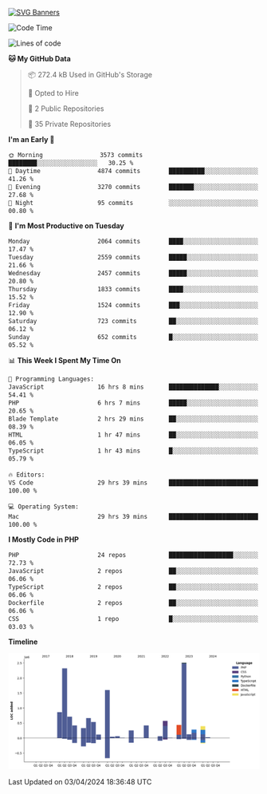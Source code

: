 [![SVG Banners](https://svg-banners.vercel.app/api?type=glitch&text1=Gere_Lajos%F0%9F%92%BB&width=800&height=400)](https://github.com/Akshay090/svg-banners)

<!--START_SECTION:waka-->
![Code Time](http://img.shields.io/badge/Code%20Time-1%2C512%20hrs%2013%20mins-blue)

![Lines of code](https://img.shields.io/badge/From%20Hello%20World%20I%27ve%20Written-12.7%20million%20lines%20of%20code-blue)

**🐱 My GitHub Data** 

> 📦 272.4 kB Used in GitHub's Storage 
 > 
> 💼 Opted to Hire
 > 
> 📜 2 Public Repositories 
 > 
> 🔑 35 Private Repositories 
 > 
**I'm an Early 🐤** 

```text
🌞 Morning                3573 commits        ████████░░░░░░░░░░░░░░░░░   30.25 % 
🌆 Daytime                4874 commits        ██████████░░░░░░░░░░░░░░░   41.26 % 
🌃 Evening                3270 commits        ███████░░░░░░░░░░░░░░░░░░   27.68 % 
🌙 Night                  95 commits          ░░░░░░░░░░░░░░░░░░░░░░░░░   00.80 % 
```
📅 **I'm Most Productive on Tuesday** 

```text
Monday                   2064 commits        ████░░░░░░░░░░░░░░░░░░░░░   17.47 % 
Tuesday                  2559 commits        █████░░░░░░░░░░░░░░░░░░░░   21.66 % 
Wednesday                2457 commits        █████░░░░░░░░░░░░░░░░░░░░   20.80 % 
Thursday                 1833 commits        ████░░░░░░░░░░░░░░░░░░░░░   15.52 % 
Friday                   1524 commits        ███░░░░░░░░░░░░░░░░░░░░░░   12.90 % 
Saturday                 723 commits         ██░░░░░░░░░░░░░░░░░░░░░░░   06.12 % 
Sunday                   652 commits         █░░░░░░░░░░░░░░░░░░░░░░░░   05.52 % 
```


📊 **This Week I Spent My Time On** 

```text
💬 Programming Languages: 
JavaScript               16 hrs 8 mins       ██████████████░░░░░░░░░░░   54.41 % 
PHP                      6 hrs 7 mins        █████░░░░░░░░░░░░░░░░░░░░   20.65 % 
Blade Template           2 hrs 29 mins       ██░░░░░░░░░░░░░░░░░░░░░░░   08.39 % 
HTML                     1 hr 47 mins        ██░░░░░░░░░░░░░░░░░░░░░░░   06.05 % 
TypeScript               1 hr 43 mins        █░░░░░░░░░░░░░░░░░░░░░░░░   05.79 % 

🔥 Editors: 
VS Code                  29 hrs 39 mins      █████████████████████████   100.00 % 

💻 Operating System: 
Mac                      29 hrs 39 mins      █████████████████████████   100.00 % 
```

**I Mostly Code in PHP** 

```text
PHP                      24 repos            ██████████████████░░░░░░░   72.73 % 
JavaScript               2 repos             ██░░░░░░░░░░░░░░░░░░░░░░░   06.06 % 
TypeScript               2 repos             ██░░░░░░░░░░░░░░░░░░░░░░░   06.06 % 
Dockerfile               2 repos             ██░░░░░░░░░░░░░░░░░░░░░░░   06.06 % 
CSS                      1 repo              █░░░░░░░░░░░░░░░░░░░░░░░░   03.03 % 
```



**Timeline**

![Lines of Code chart](https://raw.githubusercontent.com/gere-lajos/gere-lajos/main/assets/bar_graph.png)


 Last Updated on 03/04/2024 18:36:48 UTC
<!--END_SECTION:waka-->
